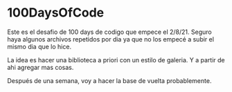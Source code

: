 # 100DaysOfCode
Este es el desafio de 100 days de codigo que empece el 2/8/21. Seguro haya algunos archivos repetidos por dia ya que no los empecé a subir el mismo dia que lo hice.

La idea es hacer una biblioteca a priori con un estilo de galeria. Y a partir de ahi agregar mas cosas.

Después de una semana, voy a hacer la base de vuelta probablemente.
